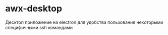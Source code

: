 # awx-desktop
Десктоп приложение на electron для удобства пользования некоторыми специфичными ssh командами
